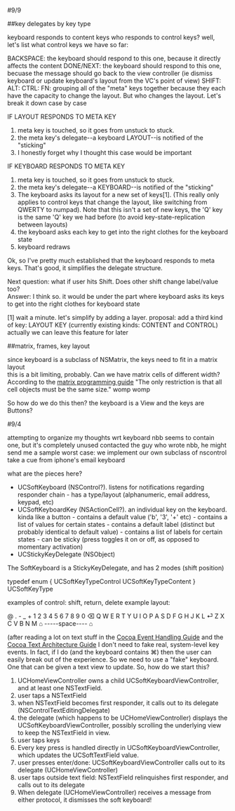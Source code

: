 #9/9

##key delegates by key type

keyboard responds to content keys
who responds to control keys? well, let's list what control keys we have so far:

BACKSPACE: the keyboard should respond to this one, because it directly affects the content
DONE/NEXT: the keyboard should respond to this one, becuase the message should go back to the view controller (ie dismiss keyboard or update keyboard's layout from the VC's point of view)
SHIFT:
ALT:
CTRL:
FN: grouping all of the "meta" keys together because they each have the capacity to change the layout. But who changes the layout. Let's break it down case by case

IF LAYOUT RESPONDS TO META KEY

1. meta key is touched, so it goes from unstuck to stuck.
2. the meta key's delegate--a keyboard LAYOUT--is notified of the "sticking"
3. I honestly forget why I thought this case would be important

IF KEYBOARD RESPONDS TO META KEY

1. meta key is touched, so it goes from unstuck to stuck.
2. the meta key's delegate--a KEYBOARD--is notified of the "sticking"
3. The keyboard asks its layout for a new set of keys[1]. (This really only applies to control keys that change the layout, like switching from QWERTY to numpad). Note that this isn't a set of new keys, the 'Q' key is the same 'Q' key we had before (to avoid key-state-replication between layouts)
4. the keyboard asks each key to get into the right clothes for the keyboard state
5. keyboard redraws

Ok, so I've pretty much established that the keyboard responds to meta keys. That's good, it simplifies the delegate structure.

Next question: what if user hits Shift. Does other shift change label/value too?  
Answer: I think so. it would be under the part where keyboard asks its keys to get into the right clothes for keyboard state

[1] wait a minute. let's simplify by adding a layer.
proposal: add a third kind of key: LAYOUT KEY
(currently existing kinds: CONTENT and CONTROL)
actually we can leave this feature for later

##matrix, frames, key layout

since keyboard is a subclass of NSMatrix, the keys need to fit in a matrix layout  
this is a bit limiting, probably. Can we have matrix cells of different width? According to the [matrix programming guide](https://developer.apple.com/library/mac/documentation/Cocoa/Conceptual/Matrix/Concepts/AboutMatrices.html#//apple_ref/doc/uid/20000104-BCICHAAG)
"The only restriction is that all cell objects must be the same size." womp womp

So how do we do this then? the keyboard is a View and the keys are Buttons?

#9/4

attempting to organize my thoughts wrt keyboard
nbb seems to contain one, but it's completely unused
contacted the guy who wrote nbb, he might send me a sample
worst case: we implement our own subclass of nscontrol
take a cue from iphone's email keyboard

what are the pieces here?
- UCSoftKeyboard (NSControl?). listens for notifications regarding responder chain
        - has a type/layout (alphanumeric, email address, keypad, etc)
- UCSoftKeyboardKey (NSActionCell?). an individual key on the keyboard. kinda like a button
        - contains a default value ('b', '3', '+' etc)
        - contains a list of values for certain states
        - contains a default label (distinct but probably identical to default value)
        - contains a list of labels for certain states
        - can be sticky (press toggles it on or off, as opposed to momentary activation)
- UCStickyKeyDelegate (NSObject)

The SoftKeyboard is a StickyKeyDelegate, and has 2 modes (shift position)

typedef enum {
    UCSoftKeyTypeControl
    UCSoftKeyTypeContent
} UCSoftKeyType

examples of control: shift, return, delete
example layout:

@ . - _ +
1 2 3 4 5 6 7 8 9 0 ⌫
Q W E R T Y U I O P
 A S D F G H J K L ⏎
   Z X C V B N M
 ⌂ -----space---- ⌂
 
(after reading a lot on text stuff in the [Cocoa Event Handling Guide](https://developer.apple.com/library/mac/documentation/Cocoa/Conceptual/EventOverview/HandlingKeyEvents/HandlingKeyEvents.html) and the [Cocoa Text Architecture Guide](https://developer.apple.com/LIBRARY/mac/documentation/TextFonts/Conceptual/CocoaTextArchitecture/TextEditing/TextEditing.html#//apple_ref/doc/uid/TP40009459-CH3-SW1)
I don't need to fake real, system-level key events. In fact, if I do (and the keyboard contains ⌘) then the user can easily break out of the experience.
So we need to use a "fake" keyboard. One that can be given a text view to update. So, how do we start this?

1. UCHomeViewController owns a child UCSoftKeyboardViewController, and at least one NSTextField.
2. user taps a NSTextField
3. when NSTextField becomes first responder, it calls out to its delegate (NSControlTextEditingDelegate)
4. the delegate (which happens to be UCHomeViewController) displays the UCSoftKeyboardViewController, possibly scrolling the underlying view to keep the NSTextField in view.
5. user taps keys
6. Every key press is handled directly in UCSoftKeyboardViewController, which updates the UCSoftTextField value.
7. user presses enter/done: UCSoftKeyboardViewController calls out to its delegate (UCHomeViewController)
8. user taps outside text field: NSTextField relinquishes first responder, and calls out to its delegate
9. When delegate (UCHomeViewController) receives a message from either protocol, it dismisses the soft keyboard!
